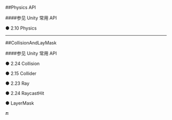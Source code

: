 ##Physics API

####参见 Unity 常用 API     

● 2.10 Physics


---

##CollisionAndLayMask

####参见 Unity 常用 API

● 2.24 Collision

● 2.15 Collider

● 2.23 Ray

● 2.24 RaycastHit

● LayerMask


🔚
